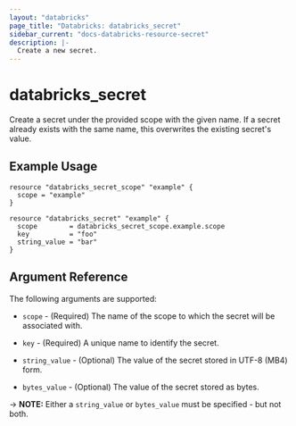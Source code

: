 ```yaml
---
layout: "databricks"
page_title: "Databricks: databricks_secret"
sidebar_current: "docs-databricks-resource-secret"
description: |-
  Create a new secret.
---
```


# databricks_secret

Create a secret under the provided scope with the given name. If a secret already exists with the same name, this overwrites the existing secret's value.

## Example Usage

```hcl
resource "databricks_secret_scope" "example" {
  scope = "example"
}

resource "databricks_secret" "example" {
  scope        = databricks_secret_scope.example.scope
  key          = "foo"
  string_value = "bar"
}
```

## Argument Reference

The following arguments are supported:

* `scope` - (Required) The name of the scope to which the secret will be associated with.

* `key` - (Required) A unique name to identify the secret.

* `string_value` - (Optional) The value of the secret stored in UTF-8 (MB4) form.

* `bytes_value` - (Optional) The value of the secret stored as bytes.

-> **NOTE:** Either a `string_value` or `bytes_value` must be specified - but not both.
